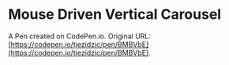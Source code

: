 # Mouse Driven Vertical Carousel

A Pen created on CodePen.io. Original URL: [https://codepen.io/tjezidzic/pen/BMBVbE](https://codepen.io/tjezidzic/pen/BMBVbE).

